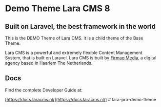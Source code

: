 
# Demo Theme Lara CMS 8

## Built on Laravel, the best framework in the world

This is the DEMO Theme of Lara CMS. It is a child theme of the Base Theme.

Lara CMS is a powerful and extremely flexible Content Management System, that is built on Laravel. Lara CMS is built by [Firmaq Media](https://www.firmaq.nl/nl), a digital agency based in Haarlem The Netherlands.

## Docs

Find the complete Developer Guide at:

[https://docs.laracms.nl/](https://docs.laracms.nl/)
    # lara-pro-demo-theme
